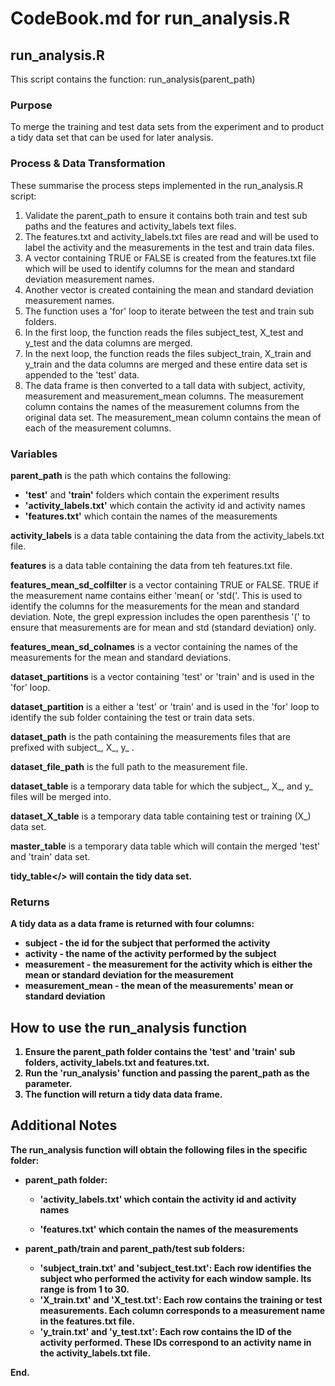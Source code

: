 # CodeBook.md for run_analysis.R

## run_analysis.R

This script contains the function:  run_analysis(parent_path)

### Purpose
To merge the training and test data sets from the experiment and to product a tidy data set that can be used for later analysis.

### Process & Data Transformation
These summarise the process steps implemented in the run_analysis.R script:

1. Validate the parent_path to ensure it contains both train and test sub paths and the features and activity_labels text files.
2. The features.txt and activity_labels.txt files are read and will be used to label the activity and the measurements in the test and train data files.
3. A vector containing TRUE or FALSE is created from the features.txt file which will be used to identify columns for the mean and standard deviation measurement names.
4. Another vector is created containing the mean and standard deviation measurement names.
5. The function uses a 'for' loop to iterate between the test and train sub folders.
6. In the first loop, the function reads the files subject_test, X_test and y_test and the data columns are merged.
7. In the next loop, the function reads the files subject_train, X_train and y_train and the data columns are merged and these entire data set is appended to the 'test' data.
8. The data frame is then converted to a tall data with subject, activity, measurement and measurement_mean columns. The measurement column contains the names of the measurement columns from the original data set.  The measurement_mean column contains the mean of each of the measurement columns.

### Variables
<b>parent_path</b> is the path which contains the following:
* <b>'test'</b> and <b>'train'</b> folders which contain the experiment results
* <b>'activity_labels.txt'</b> which contain the activity id and activity names
* <b>'features.txt'</b> which contain the names of the measurements

<b>activity_labels</b> is a data table containing the data from the activity_labels.txt file.

<b>features</b> is a data table containing the data from teh features.txt file.

<b>features_mean_sd_colfilter</b> is a vector containing TRUE or FALSE.  TRUE if the measurement name contains either 'mean( or 'std('.  This is used to identify the columns for the measurements for the mean and standard deviation. Note, the grepl expression includes the open parenthesis '(' to ensure that measurements are for mean and std (standard deviation) only.

<b>features_mean_sd_colnames</b> is a vector containing the names of the measurements for the mean and standard deviations.

<b>dataset_partitions</b> is a vector containing 'test' or 'train' and is used in the 'for' loop.

<b>dataset_partition</b> is a either a 'test' or 'train' and is used in the 'for' loop to identify the sub folder containing the test or train data sets.

<b>dataset_path</b> is the path containing the measurements files that are prefixed with subject_, X_, y_ .

<b>dataset_file_path</b> is the full path to the measurement file. 

<b>dataset_table</b> is a temporary data table for which the subject_, X_, and y_ files will be merged into.

<b>dataset_X_table</b> is a temporary data table containing test or training (X_) data set.

<b>master_table</b> is a temporary data table which will contain the merged 'test' and 'train' data set.

<b>tidy_table</> will contain the tidy data set.

### Returns
A tidy data as a data frame is returned with four columns:
* <b>subject</b> - the id for the subject that performed the activity
* <b>activity</b> - the name of the activity performed by the subject
* <b>measurement</b> - the measurement for the activity which is either the mean or standard deviation for the measurement
* <b>measurement_mean</b> - the mean of the measurements' mean or standard deviation

## How to use the run_analysis function

1. Ensure the parent_path folder contains the 'test' and 'train' sub folders, activity_labels.txt and features.txt.
2. Run the 'run_analysis' function and passing the parent_path as the parameter.
3. The function will return a tidy data data frame.

## Additional Notes

The run_analysis function will obtain the following files in the specific folder:

* <b>parent_path</b> folder:
  
  * <b>'activity_labels.txt'</b> which contain the activity id and activity names
  
  * <b>'features.txt'</b> which contain the names of the measurements
  
* <b>parent_path/train</b> and <b>parent_path/test</b> sub folders:
  
  * <b>'subject_train.txt'</b> and <b>'subject_test.txt'</b>: Each row identifies the subject who performed the activity for each window sample. Its range is from 1 to 30.
  * <b>'X_train.txt'</b> and <b>'X_test.txt'</b>: Each row contains the training or test measurements. Each column corresponds to a measurement name in the features.txt file.
  * <b>'y_train.txt'</b> and <b>'y_test.txt'</b>: Each row contains the ID of the activity performed. These IDs correspond to an activity name in the activity_labels.txt file.

End.
